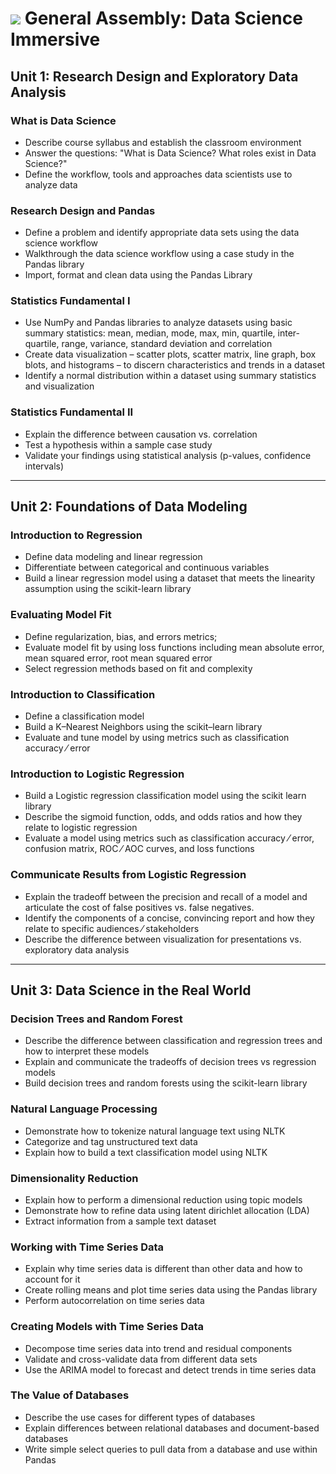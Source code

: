 # ![](https://ga-dash.s3.amazonaws.com/production/assets/logo-9f88ae6c9c3871690e33280fcf557f33.png) General Assembly: Data Science Immersive

## Unit 1: Research Design and Exploratory Data Analysis
### What is Data Science
- Describe course syllabus and establish the classroom environment
- Answer the questions: "What is Data Science? What roles exist in Data Science?"
- Define the workflow, tools and approaches data scientists use to analyze data
### Research Design and Pandas
- Define a problem and identify appropriate data sets using the data science workflow
- Walkthrough the data science workflow using a case study in the Pandas library
- Import, format and clean data using the Pandas Library
### Statistics Fundamental I
- Use NumPy and Pandas libraries to analyze datasets using basic summary statistics: mean, median, mode, max, min, quartile, inter-quartile, range, variance, standard deviation and correlation
- Create data visualization – scatter plots, scatter matrix, line graph, box blots, and histograms – to discern characteristics and trends in a dataset
- Identify a normal distribution within a dataset using summary statistics and visualization
### Statistics Fundamental II
- Explain the difference between causation vs. correlation
- Test a hypothesis within a sample case study
- Validate your findings using statistical analysis (p-values, confidence intervals)

---

## Unit 2: Foundations of Data Modeling
### Introduction to Regression
- Define data modeling and linear regression
- Differentiate between categorical and continuous variables
- Build a linear regression model using a dataset that meets the linearity assumption using the scikit-learn library
### Evaluating Model Fit
- Define regularization, bias, and errors metrics;
- Evaluate model fit by using loss functions including mean absolute error, mean squared error, root mean squared error
- Select regression methods based on fit and complexity
### Introduction to Classification
- Define a classification model
- Build a K–Nearest Neighbors using the scikit–learn library
- Evaluate and tune model by using metrics such as classification accuracy ⁄ error
### Introduction to Logistic Regression
- Build a Logistic regression classification model using the scikit learn library
- Describe the sigmoid function, odds, and odds ratios and how they relate to logistic regression
- Evaluate a model using metrics such as classification accuracy ⁄ error, confusion matrix, ROC ⁄ AOC curves, and loss functions
### Communicate Results from Logistic Regression
- Explain the tradeoff between the precision and recall of a model and articulate the cost of false positives vs. false negatives.
- Identify the components of a concise, convincing report and how they relate to specific audiences ⁄ stakeholders
- Describe the difference between visualization for presentations vs. exploratory data analysis

---

## Unit 3: Data Science in the Real World
### Decision Trees and Random Forest
- Describe the difference between classification and regression trees and how to interpret these models
- Explain and communicate the tradeoffs of decision trees vs regression models
- Build decision trees and random forests using the scikit-learn library
### Natural Language Processing
- Demonstrate how to tokenize natural language text using NLTK
- Categorize and tag unstructured text data
- Explain how to build a text classification model using NLTK
### Dimensionality Reduction
- Explain how to perform a dimensional reduction using topic models
- Demonstrate how to refine data using latent dirichlet allocation (LDA)
- Extract information from a sample text dataset
### Working with Time Series Data
- Explain why time series data is different than other data and how to account for it
- Create rolling means and plot time series data using the Pandas library
- Perform autocorrelation on time series data
### Creating Models with Time Series Data
- Decompose time series data into trend and residual components
- Validate and cross-validate data from different data sets
- Use the ARIMA model to forecast and detect trends in time series data
### The Value of Databases
- Describe the use cases for different types of databases
- Explain differences between relational databases and document-based databases
- Write simple select queries to pull data from a database and use within Pandas
